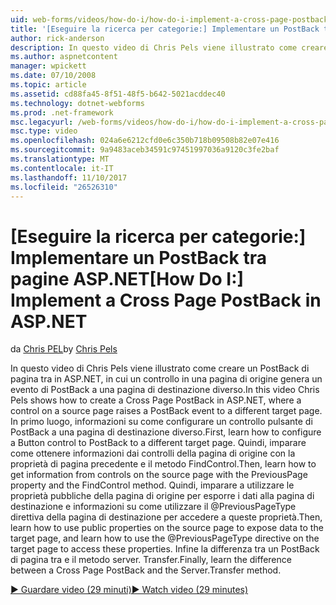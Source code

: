 ```yaml
---
uid: web-forms/videos/how-do-i/how-do-i-implement-a-cross-page-postback-in-aspnet
title: '[Eseguire la ricerca per categorie:] Implementare un PostBack tra pagine ASP.NET | Documenti Microsoft'
author: rick-anderson
description: In questo video di Chris Pels viene illustrato come creare un PostBack di pagina tra in ASP.NET, in cui un controllo in una pagina di origine genera un evento di PostBack per una destinazione diversa...
ms.author: aspnetcontent
manager: wpickett
ms.date: 07/10/2008
ms.topic: article
ms.assetid: cd88fa45-8f51-48f5-b642-5021acddec40
ms.technology: dotnet-webforms
ms.prod: .net-framework
msc.legacyurl: /web-forms/videos/how-do-i/how-do-i-implement-a-cross-page-postback-in-aspnet
msc.type: video
ms.openlocfilehash: 024a6e6212cfd0e6c350b718b09508b82e07e416
ms.sourcegitcommit: 9a9483aceb34591c97451997036a9120c3fe2baf
ms.translationtype: MT
ms.contentlocale: it-IT
ms.lasthandoff: 11/10/2017
ms.locfileid: "26526310"
---
```

<a name="how-do-i-implement-a-cross-page-postback-in-aspnet"></a><span data-ttu-id="11c3b-103">[Eseguire la ricerca per categorie:] Implementare un PostBack tra pagine ASP.NET</span><span class="sxs-lookup"><span data-stu-id="11c3b-103">[How Do I:] Implement a Cross Page PostBack in ASP.NET</span></span>
====================
<span data-ttu-id="11c3b-104">da [Chris PEL](https://twitter.com/chrispels)</span><span class="sxs-lookup"><span data-stu-id="11c3b-104">by [Chris Pels](https://twitter.com/chrispels)</span></span>

<span data-ttu-id="11c3b-105">In questo video di Chris Pels viene illustrato come creare un PostBack di pagina tra in ASP.NET, in cui un controllo in una pagina di origine genera un evento di PostBack a una pagina di destinazione diverso.</span><span class="sxs-lookup"><span data-stu-id="11c3b-105">In this video Chris Pels shows how to create a Cross Page PostBack in ASP.NET, where a control on a source page raises a PostBack event to a different target page.</span></span> <span data-ttu-id="11c3b-106">In primo luogo, informazioni su come configurare un controllo pulsante di PostBack a una pagina di destinazione diverso.</span><span class="sxs-lookup"><span data-stu-id="11c3b-106">First, learn how to configure a Button control to PostBack to a different target page.</span></span> <span data-ttu-id="11c3b-107">Quindi, imparare come ottenere informazioni dai controlli della pagina di origine con la proprietà di pagina precedente e il metodo FindControl.</span><span class="sxs-lookup"><span data-stu-id="11c3b-107">Then, learn how to get information from controls on the source page with the PreviousPage property and the FindControl method.</span></span> <span data-ttu-id="11c3b-108">Quindi, imparare a utilizzare le proprietà pubbliche della pagina di origine per esporre i dati alla pagina di destinazione e informazioni su come utilizzare il @PreviousPageType direttiva della pagina di destinazione per accedere a queste proprietà.</span><span class="sxs-lookup"><span data-stu-id="11c3b-108">Then, learn how to use public properties on the source page to expose data to the target page, and learn how to use the @PreviousPageType directive on the target page to access these properties.</span></span> <span data-ttu-id="11c3b-109">Infine la differenza tra un PostBack di pagina tra e il metodo server. Transfer.</span><span class="sxs-lookup"><span data-stu-id="11c3b-109">Finally, learn the difference between a Cross Page PostBack and the Server.Transfer method.</span></span>

[<span data-ttu-id="11c3b-110">&#9654; Guardare video (29 minuti)</span><span class="sxs-lookup"><span data-stu-id="11c3b-110">&#9654; Watch video (29 minutes)</span></span>](https://channel9.msdn.com/Blogs/ASP-NET-Site-Videos/how-do-i-implement-a-cross-page-postback-in-aspnet)
